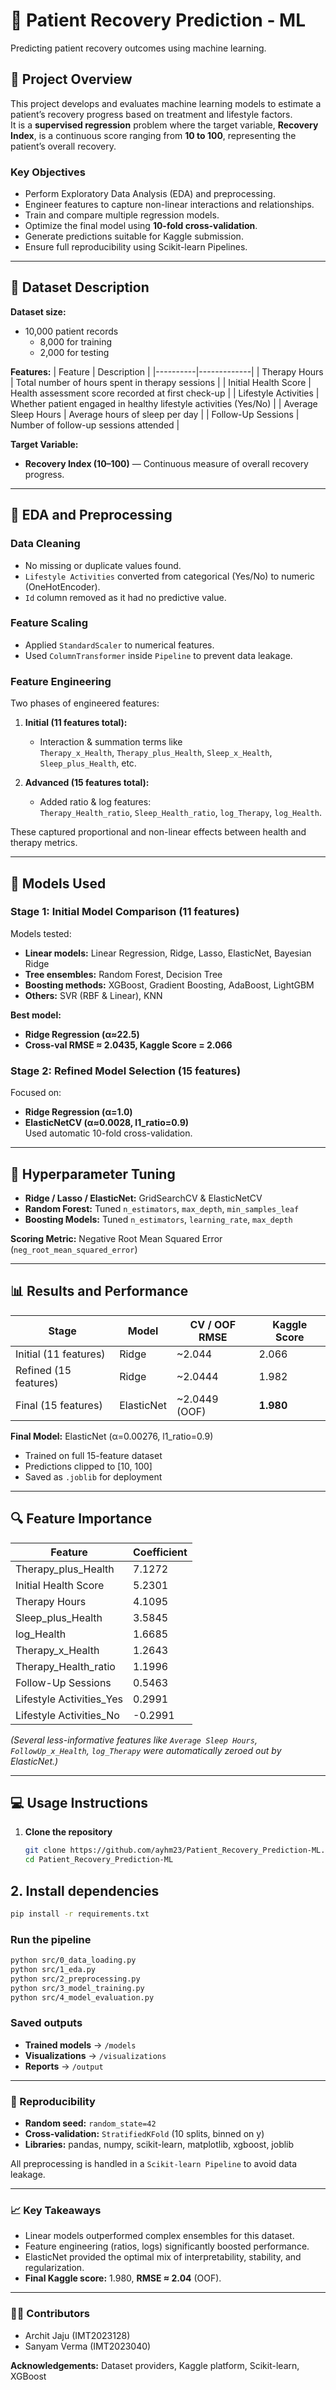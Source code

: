 # 🧠 Patient Recovery Prediction - ML

Predicting patient recovery outcomes using machine learning.

## 📘 Project Overview

This project develops and evaluates machine learning models to estimate a patient’s recovery progress based on treatment and lifestyle factors.  
It is a **supervised regression** problem where the target variable, **Recovery Index**, is a continuous score ranging from **10 to 100**, representing the patient’s overall recovery.

### Key Objectives
- Perform Exploratory Data Analysis (EDA) and preprocessing.
- Engineer features to capture non-linear interactions and relationships.
- Train and compare multiple regression models.
- Optimize the final model using **10-fold cross-validation**.
- Generate predictions suitable for Kaggle submission.
- Ensure full reproducibility using Scikit-learn Pipelines.

---

## 🧾 Dataset Description

**Dataset size:**  
- 10,000 patient records  
  - 8,000 for training  
  - 2,000 for testing

**Features:**
| Feature | Description |
|----------|-------------|
| Therapy Hours | Total number of hours spent in therapy sessions |
| Initial Health Score | Health assessment score recorded at first check-up |
| Lifestyle Activities | Whether patient engaged in healthy lifestyle activities (Yes/No) |
| Average Sleep Hours | Average hours of sleep per day |
| Follow-Up Sessions | Number of follow-up sessions attended |

**Target Variable:**  
- **Recovery Index (10–100)** — Continuous measure of overall recovery progress.  

---

## 🧹 EDA and Preprocessing

### Data Cleaning
- No missing or duplicate values found.
- `Lifestyle Activities` converted from categorical (Yes/No) to numeric (OneHotEncoder).
- `Id` column removed as it had no predictive value.

### Feature Scaling
- Applied `StandardScaler` to numerical features.
- Used `ColumnTransformer` inside `Pipeline` to prevent data leakage.

### Feature Engineering
Two phases of engineered features:

1. **Initial (11 features total):**
   - Interaction & summation terms like  
     `Therapy_x_Health`, `Therapy_plus_Health`, `Sleep_x_Health`, `Sleep_plus_Health`, etc.

2. **Advanced (15 features total):**
   - Added ratio & log features:  
     `Therapy_Health_ratio`, `Sleep_Health_ratio`, `log_Therapy`, `log_Health`.

These captured proportional and non-linear effects between health and therapy metrics.

---

## 🤖 Models Used

### Stage 1: Initial Model Comparison (11 features)
Models tested:
- **Linear models:** Linear Regression, Ridge, Lasso, ElasticNet, Bayesian Ridge  
- **Tree ensembles:** Random Forest, Decision Tree  
- **Boosting methods:** XGBoost, Gradient Boosting, AdaBoost, LightGBM  
- **Others:** SVR (RBF & Linear), KNN

**Best model:**  
- **Ridge Regression (α≈22.5)**  
- **Cross-val RMSE ≈ 2.0435, Kaggle Score = 2.066**

### Stage 2: Refined Model Selection (15 features)
Focused on:
- **Ridge Regression (α=1.0)**
- **ElasticNetCV (α≈0.0028, l1_ratio=0.9)**  
  Used automatic 10-fold cross-validation.

---

## 🔧 Hyperparameter Tuning

- **Ridge / Lasso / ElasticNet:** GridSearchCV & ElasticNetCV  
- **Random Forest:** Tuned `n_estimators`, `max_depth`, `min_samples_leaf`  
- **Boosting Models:** Tuned `n_estimators`, `learning_rate`, `max_depth`

**Scoring Metric:** Negative Root Mean Squared Error (`neg_root_mean_squared_error`)

---

## 📊 Results and Performance

| Stage | Model | CV / OOF RMSE | Kaggle Score |
|--------|--------|---------------|---------------|
| Initial (11 features) | Ridge | ~2.044 | 2.066 |
| Refined (15 features) | Ridge | ~2.0444 | 1.982 |
| Final (15 features) | ElasticNet | ~2.0449 (OOF) | **1.980** |

**Final Model:** ElasticNet (α=0.00276, l1_ratio=0.9)  
- Trained on full 15-feature dataset  
- Predictions clipped to [10, 100]  
- Saved as `.joblib` for deployment

---

## 🔍 Feature Importance

| Feature | Coefficient |
|----------|-------------|
| Therapy_plus_Health | 7.1272 |
| Initial Health Score | 5.2301 |
| Therapy Hours | 4.1095 |
| Sleep_plus_Health | 3.5845 |
| log_Health | 1.6685 |
| Therapy_x_Health | 1.2643 |
| Therapy_Health_ratio | 1.1996 |
| Follow-Up Sessions | 0.5463 |
| Lifestyle Activities_Yes | 0.2991 |
| Lifestyle Activities_No | -0.2991 |

*(Several less-informative features like `Average Sleep Hours`, `FollowUp_x_Health`, `log_Therapy` were automatically zeroed out by ElasticNet.)*

---

## 💻 Usage Instructions

1. **Clone the repository**
   ```bash
   git clone https://github.com/ayhm23/Patient_Recovery_Prediction-ML.git
   cd Patient_Recovery_Prediction-ML

## 2. Install dependencies
```bash
pip install -r requirements.txt
```

### Run the pipeline

```bash
python src/0_data_loading.py
python src/1_eda.py
python src/2_preprocessing.py
python src/3_model_training.py
python src/4_model_evaluation.py
```

### Saved outputs

  * **Trained models** → `/models`
  * **Visualizations** → `/visualizations`
  * **Reports** → `/output`

-----

### 🧩 Reproducibility

  * **Random seed:** `random_state=42`
  * **Cross-validation:** `StratifiedKFold` (10 splits, binned on y)
  * **Libraries:** pandas, numpy, scikit-learn, matplotlib, xgboost, joblib

All preprocessing is handled in a `Scikit-learn Pipeline` to avoid data leakage.

-----

### 📈 Key Takeaways

  * Linear models outperformed complex ensembles for this dataset.
  * Feature engineering (ratios, logs) significantly boosted performance.
  * ElasticNet provided the optimal mix of interpretability, stability, and regularization.
  * **Final Kaggle score:** 1.980, **RMSE ≈ 2.04** (OOF).

-----

### 🧑‍💻 Contributors

  * Archit Jaju (IMT2023128)
  * Sanyam Verma (IMT2023040)

**Acknowledgements:** Dataset providers, Kaggle platform, Scikit-learn, XGBoost

